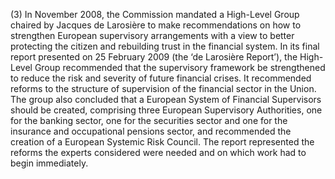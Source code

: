 (3) In November 2008, the Commission mandated a High-Level Group chaired by Jacques de Larosière to make recommendations on how to strengthen European supervisory arrangements with a view to better protecting the citizen and rebuilding trust in the financial system. In its final report presented on 25 February 2009 (the ‘de Larosière Report’), the High-Level Group recommended that the supervisory framework be strengthened to reduce the risk and severity of future financial crises. It recommended reforms to the structure of supervision of the financial sector in the Union. The group also concluded that a European System of Financial Supervisors should be created, comprising three European Supervisory Authorities, one for the banking sector, one for the securities sector and one for the insurance and occupational pensions sector, and recommended the creation of a European Systemic Risk Council. The report represented the reforms the experts considered were needed and on which work had to begin immediately.